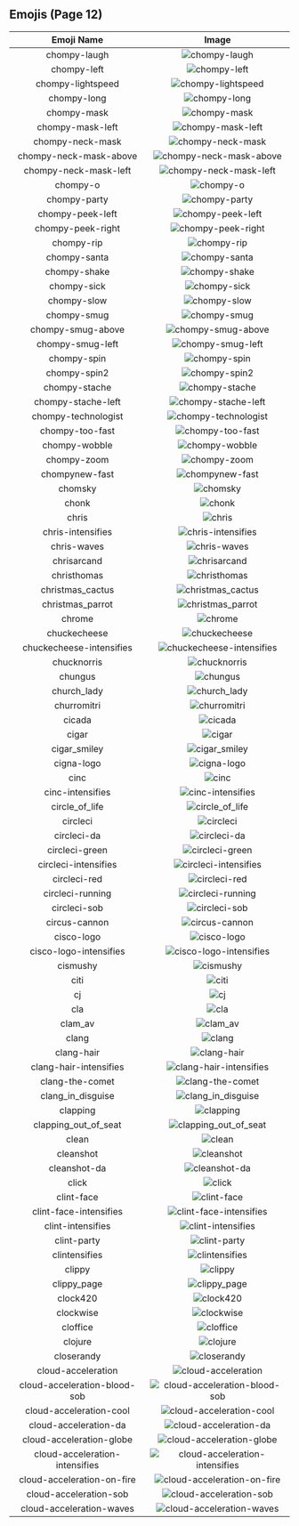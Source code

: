 
  ## Emojis (Page 12)
  |Emoji Name|Image|
  | :-: | :-: |
  |chompy-laugh| ![chompy-laugh](/output/chompy-laugh.gif)|
  |chompy-left| ![chompy-left](/output/chompy-left.gif)|
  |chompy-lightspeed| ![chompy-lightspeed](/output/chompy-lightspeed.gif)|
  |chompy-long| ![chompy-long](/output/chompy-long.gif)|
  |chompy-mask| ![chompy-mask](/output/chompy-mask.gif)|
  |chompy-mask-left| ![chompy-mask-left](/output/chompy-mask-left.gif)|
  |chompy-neck-mask| ![chompy-neck-mask](/output/chompy-neck-mask.gif)|
  |chompy-neck-mask-above| ![chompy-neck-mask-above](/output/chompy-neck-mask-above.gif)|
  |chompy-neck-mask-left| ![chompy-neck-mask-left](/output/chompy-neck-mask-left.gif)|
  |chompy-o| ![chompy-o](/output/chompy-o.gif)|
  |chompy-party| ![chompy-party](/output/chompy-party.gif)|
  |chompy-peek-left| ![chompy-peek-left](/output/chompy-peek-left.gif)|
  |chompy-peek-right| ![chompy-peek-right](/output/chompy-peek-right.gif)|
  |chompy-rip| ![chompy-rip](/output/chompy-rip.gif)|
  |chompy-santa| ![chompy-santa](/output/chompy-santa.gif)|
  |chompy-shake| ![chompy-shake](/output/chompy-shake.gif)|
  |chompy-sick| ![chompy-sick](/output/chompy-sick.gif)|
  |chompy-slow| ![chompy-slow](/output/chompy-slow.gif)|
  |chompy-smug| ![chompy-smug](/output/chompy-smug.gif)|
  |chompy-smug-above| ![chompy-smug-above](/output/chompy-smug-above.gif)|
  |chompy-smug-left| ![chompy-smug-left](/output/chompy-smug-left.gif)|
  |chompy-spin| ![chompy-spin](/output/chompy-spin.gif)|
  |chompy-spin2| ![chompy-spin2](/output/chompy-spin2.gif)|
  |chompy-stache| ![chompy-stache](/output/chompy-stache.gif)|
  |chompy-stache-left| ![chompy-stache-left](/output/chompy-stache-left.gif)|
  |chompy-technologist| ![chompy-technologist](/output/chompy-technologist.gif)|
  |chompy-too-fast| ![chompy-too-fast](/output/chompy-too-fast.gif)|
  |chompy-wobble| ![chompy-wobble](/output/chompy-wobble.gif)|
  |chompy-zoom| ![chompy-zoom](/output/chompy-zoom.gif)|
  |chompynew-fast| ![chompynew-fast](/output/chompynew-fast.gif)|
  |chomsky| ![chomsky](/output/chomsky.png)|
  |chonk| ![chonk](/output/chonk.png)|
  |chris| ![chris](/output/chris)|
  |chris-intensifies| ![chris-intensifies](/output/chris-intensifies.gif)|
  |chris-waves| ![chris-waves](/output/chris-waves.gif)|
  |chrisarcand| ![chrisarcand](/output/chrisarcand.png)|
  |christhomas| ![christhomas](/output/christhomas.png)|
  |christmas_cactus| ![christmas_cactus](/output/christmas_cactus.png)|
  |christmas_parrot| ![christmas_parrot](/output/christmas_parrot.gif)|
  |chrome| ![chrome](/output/chrome.png)|
  |chuckecheese| ![chuckecheese](/output/chuckecheese.png)|
  |chuckecheese-intensifies| ![chuckecheese-intensifies](/output/chuckecheese-intensifies.gif)|
  |chucknorris| ![chucknorris](/output/chucknorris.png)|
  |chungus| ![chungus](/output/chungus.png)|
  |church_lady| ![church_lady](/output/church_lady.jpg)|
  |churromitri| ![churromitri](/output/churromitri.png)|
  |cicada| ![cicada](/output/cicada.gif)|
  |cigar| ![cigar](/output/cigar.png)|
  |cigar_smiley| ![cigar_smiley](/output/cigar_smiley.jpg)|
  |cigna-logo| ![cigna-logo](/output/cigna-logo.png)|
  |cinc| ![cinc](/output/cinc.png)|
  |cinc-intensifies| ![cinc-intensifies](/output/cinc-intensifies.gif)|
  |circle_of_life| ![circle_of_life](/output/circle_of_life.png)|
  |circleci| ![circleci](/output/circleci.png)|
  |circleci-da| ![circleci-da](/output/circleci-da.png)|
  |circleci-green| ![circleci-green](/output/circleci-green.png)|
  |circleci-intensifies| ![circleci-intensifies](/output/circleci-intensifies.gif)|
  |circleci-red| ![circleci-red](/output/circleci-red.png)|
  |circleci-running| ![circleci-running](/output/circleci-running.gif)|
  |circleci-sob| ![circleci-sob](/output/circleci-sob.png)|
  |circus-cannon| ![circus-cannon](/output/circus-cannon.png)|
  |cisco-logo| ![cisco-logo](/output/cisco-logo.png)|
  |cisco-logo-intensifies| ![cisco-logo-intensifies](/output/cisco-logo-intensifies.gif)|
  |cismushy| ![cismushy](/output/cismushy)|
  |citi| ![citi](/output/citi.png)|
  |cj| ![cj](/output/cj.png)|
  |cla| ![cla](/output/cla.png)|
  |clam_av| ![clam_av](/output/clam_av.png)|
  |clang| ![clang](/output/clang.png)|
  |clang-hair| ![clang-hair](/output/clang-hair.png)|
  |clang-hair-intensifies| ![clang-hair-intensifies](/output/clang-hair-intensifies.gif)|
  |clang-the-comet| ![clang-the-comet](/output/clang-the-comet.png)|
  |clang_in_disguise| ![clang_in_disguise](/output/clang_in_disguise.png)|
  |clapping| ![clapping](/output/clapping.gif)|
  |clapping_out_of_seat| ![clapping_out_of_seat](/output/clapping_out_of_seat.jpg)|
  |clean| ![clean](/output/clean.gif)|
  |cleanshot| ![cleanshot](/output/cleanshot.png)|
  |cleanshot-da| ![cleanshot-da](/output/cleanshot-da.png)|
  |click| ![click](/output/click.gif)|
  |clint-face| ![clint-face](/output/clint-face.png)|
  |clint-face-intensifies| ![clint-face-intensifies](/output/clint-face-intensifies.gif)|
  |clint-intensifies| ![clint-intensifies](/output/clint-intensifies.gif)|
  |clint-party| ![clint-party](/output/clint-party.gif)|
  |clintensifies| ![clintensifies](/output/clintensifies)|
  |clippy| ![clippy](/output/clippy.png)|
  |clippy_page| ![clippy_page](/output/clippy_page.png)|
  |clock420| ![clock420](/output/clock420.png)|
  |clockwise| ![clockwise](/output/clockwise)|
  |cloffice| ![cloffice](/output/cloffice.jpg)|
  |clojure| ![clojure](/output/clojure.png)|
  |closerandy| ![closerandy](/output/closerandy.png)|
  |cloud-acceleration| ![cloud-acceleration](/output/cloud-acceleration.png)|
  |cloud-acceleration-blood-sob| ![cloud-acceleration-blood-sob](/output/cloud-acceleration-blood-sob.png)|
  |cloud-acceleration-cool| ![cloud-acceleration-cool](/output/cloud-acceleration-cool.png)|
  |cloud-acceleration-da| ![cloud-acceleration-da](/output/cloud-acceleration-da.png)|
  |cloud-acceleration-globe| ![cloud-acceleration-globe](/output/cloud-acceleration-globe.gif)|
  |cloud-acceleration-intensifies| ![cloud-acceleration-intensifies](/output/cloud-acceleration-intensifies.gif)|
  |cloud-acceleration-on-fire| ![cloud-acceleration-on-fire](/output/cloud-acceleration-on-fire.gif)|
  |cloud-acceleration-sob| ![cloud-acceleration-sob](/output/cloud-acceleration-sob.png)|
  |cloud-acceleration-waves| ![cloud-acceleration-waves](/output/cloud-acceleration-waves.gif)|
  